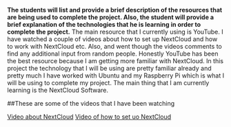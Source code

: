 **The students will list and provide a brief description of the resources that are being used to complete the project. Also, the student will provide a brief explanation of the technologies that he is learning in order to complete the project.**
The main resource that I currently using is YouTube. I have watched a couple of videos about how to set up NextCloud and how to work with NextCloud etc. Also, and went though the videos comments to find any additional input from random people. Honestly YouTube has been the best resource because I am getting more familiar with NextCloud. In this project the technology that I will be using are pretty familiar already and pretty much I have worked with Ubuntu and my Raspberry Pi which is what I will be using to complete my project. The main thing that I am currently learning is the NextCloud Software.

##These are some of the videos that I have been watching

[Video about NextCloud](https://www.youtube.com/watch?v=kmYtL60qcWM)
[Video of how to set uo NextCloud](https://www.youtube.com/watch?v=qh1w9tKtGv0)